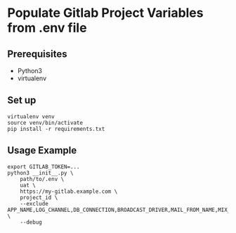 Populate Gitlab Project Variables from .env file
=================================================

## Prerequisites

* Python3
* virtualenv

## Set up

```shell
virtualenv venv
source venv/bin/activate
pip install -r requirements.txt
```

## Usage Example

```shell
export GITLAB_TOKEN=...
python3 __init__.py \
	path/to/.env \
	uat \
	https://my-gitlab.example.com \
	project_id \
	--exclude APP_NAME,LOG_CHANNEL,DB_CONNECTION,BROADCAST_DRIVER,MAIL_FROM_NAME,MIX_SENTRY_LARAVEL_DSN,AZURE_REDIRECT_URI,MIX_APP_ENV \
	--debug
```
